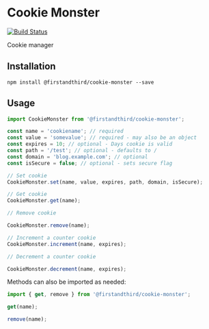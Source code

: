 # Cookie Monster

[![Build Status](https://travis-ci.org/firstandthird/cookie-monster.svg?branch=master)](https://travis-ci.org/firstandthird/cookie-monster)

Cookie manager

## Installation

```
npm install @firstandthird/cookie-monster --save
```

## Usage

```js
import CookieMonster from '@firstandthird/cookie-monster';

const name = 'cookiename'; // required
const value = 'somevalue'; // required - may also be an object
const expires = 10; // optional - Days cookie is valid
const path = '/test'; // optional - defaults to /
const domain = 'blog.example.com'; // optional
const isSecure = false; // optional - sets secure flag

// Set cookie
CookieMonster.set(name, value, expires, path, domain, isSecure);

// Get cookie
CookieMonster.get(name);

// Remove cookie

CookieMonster.remove(name);

// Increment a counter cookie
CookieMonster.increment(name, expires);

// Decrement a counter cookie

CookieMonster.decrement(name, expires);
```

Methods can also be imported as needed:

```js
import { get, remove } from '@firstandthird/cookie-monster';

get(name);

remove(name);
```
